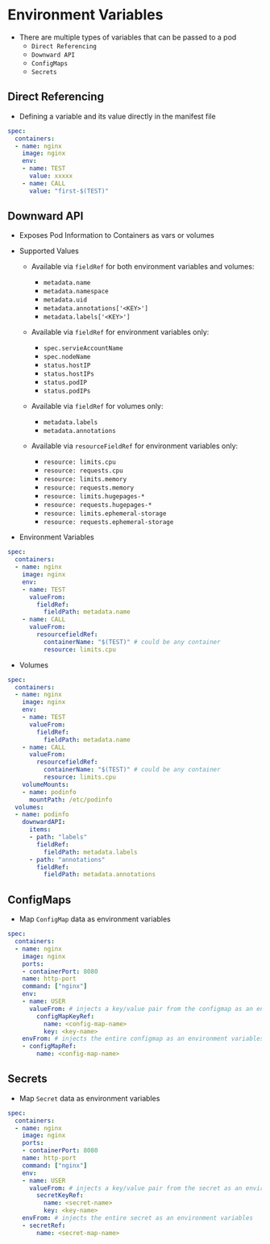 <h1>Environment Variables</h1>
 
* There are multiple types of variables that can be passed to a pod
  - `Direct Referencing`
  - `Downward API`
  - `ConfigMaps`
  - `Secrets`

<h2>Direct Referencing</h2>
 
* Defining a variable and its value directly in the manifest file

```yml
spec:
  containers:
  - name: nginx
    image: nginx
    env:
    - name: TEST
      value: xxxxx
    - name: CALL
      value: "first-$(TEST)"
```

<h2>Downward API</h2>
 
* Exposes Pod Information to Containers as vars or volumes
* Supported Values 

  * Available via `fieldRef` for both environment variables and volumes:
    - `metadata.name`
    - `metadata.namespace`
    - `metadata.uid`
    - `metadata.annotations['<KEY>']`
    - `metadata.labels['<KEY>']`

  * Available via `fieldRef` for environment variables only:
    - `spec.servieAccountName`
    - `spec.nodeName`
    - `status.hostIP`
    - `status.hostIPs`
    - `status.podIP`
    - `status.podIPs`

  * Available via `fieldRef` for volumes only:
    - `metadata.labels`
    - `metadata.annotations`

  * Available via `resourceFieldRef` for environment variables only:
    - `resource: limits.cpu`
    - `resource: requests.cpu`
    - `resource: limits.memory`
    - `resource: requests.memory`
    - `resource: limits.hugepages-*`
    - `resource: requests.hugepages-*`
    - `resource: limits.ephemeral-storage`
    - `resource: requests.ephemeral-storage`

* Environment Variables

```yml
spec:
  containers:
  - name: nginx
    image: nginx
    env:
    - name: TEST
      valueFrom:
        fieldRef:
          fieldPath: metadata.name
    - name: CALL
      valueFrom:
        resourcefieldRef:
          containerName: "$(TEST)" # could be any container
          resource: limits.cpu
```

* Volumes

```yml
spec:
  containers:
  - name: nginx
    image: nginx
    env:
    - name: TEST
      valueFrom:
        fieldRef:
          fieldPath: metadata.name
    - name: CALL
      valueFrom:
        resourcefieldRef:
          containerName: "$(TEST)" # could be any container
          resource: limits.cpu
    volumeMounts:
    - name: podinfo
      mountPath: /etc/podinfo
  volumes:
  - name: podinfo
    downwardAPI:
      items:
      - path: "labels"
        fieldRef:
          fieldPath: metadata.labels
      - path: "annotations"
        fieldRef:
          fieldPath: metadata.annotations
```

<h2>ConfigMaps</h2>
 
* Map `ConfigMap` data as environment variables

```yml
spec:
  containers:
  - name: nginx
    image: nginx
    ports:
    - containerPort: 8080
    name: http-port
    command: ["nginx"]
    env:
    - name: USER
      valueFrom: # injects a key/value pair from the configmap as an environment variable
        configMapKeyRef:
          name: <config-map-name>
          key: <key-name>
    envFrom: # injects the entire configmap as an environment variables
    - configMapRef:
        name: <config-map-name>  
```

<h2>Secrets</h2>
 
* Map `Secret` data as environment variables

```yml
spec:
  containers:
  - name: nginx
    image: nginx
    ports:
    - containerPort: 8080
    name: http-port
    command: ["nginx"]
    env:
    - name: USER
      valueFrom: # injects a key/value pair from the secret as an environment variable
        secretKeyRef:
          name: <secret-name>
          key: <key-name>
    envFrom: # injects the entire secret as an environment variables
    - secretRef:
        name: <secret-map-name>
```

